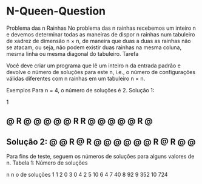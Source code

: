 # N-Queen-Question


Problema das n Rainhas
No problema das n rainhas recebemos um inteiro n e devemos determinar todas
as maneiras de dispor n rainhas num tabuleiro de xadrez de dimensão n × n, de
maneira que duas a duas as rainhas não se atacam, ou seja, não podem existir
duas rainhas na mesma coluna, mesma linha ou mesma diagonal do tabuleiro.
Tarefa

Você deve criar um programa que lê um inteiro n da entrada padrão e devolve o
número de soluções para este n, i.e., o número de configurações válidas diferentes
com n rainhas em um tabuleiro n × n.

Exemplos
Para n = 4, o número de soluções é 2.
Solução 1:

1

@  R  @  @
@  @  @  R
R  @  @  @
@  @  R  @
-----------------------------------------
Solução 2:
@  @  R  @
R  @  @  @
@  @  @  R
@  R  @  @
------------------------------------------

Para fins de teste, seguem os números de soluções para alguns valores de n.
Tabela 1: Número de soluções

n n
o de soluções
1 1
2 0
3 0
4 2
5 10
6 4
7 40
8 92
9 352
10 724
